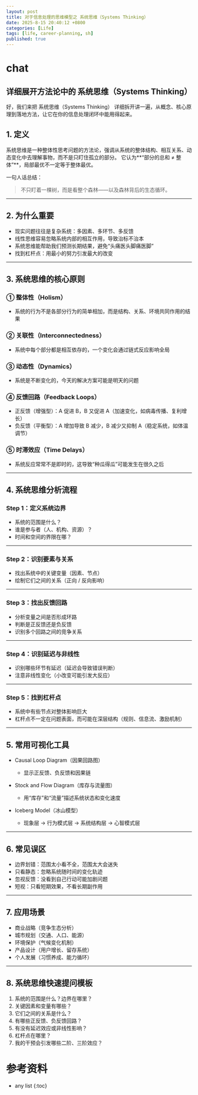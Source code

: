 ```yaml
---
layout: post
title: 对于信息处理的思维模型之 系统思维（Systems Thinking）
date: 2025-8-15 20:40:12 +0800
categories: [Life]
tags: [life, career-planning, sh]
published: true
---
```




# chat

## 详细展开方法论中的 系统思维（Systems Thinking）

好，我们来把 系统思维（Systems Thinking） 详细拆开讲一遍，从概念、核心原理到落地方法，让它在你的信息处理闭环中能用得起来。

## 1. 定义

系统思维是一种整体性思考问题的方法论，强调从系统的整体结构、相互关系、动态变化中去理解事物，而不是只盯住孤立的部分。
它认为\*\*“部分的总和 ≠ 整体”\*\*，局部最优不一定等于整体最优。

一句人话总结：

> 不只盯着一棵树，而是看整个森林——以及森林背后的生态循环。

---

## 2. 为什么重要

* 现实问题往往是复杂系统：多因素、多环节、多反馈
* 线性思维容易忽略系统内部的相互作用，导致治标不治本
* 系统思维能帮助我们预测长期结果，避免“头痛医头脚痛医脚”
* 找到杠杆点：用最小的努力引发最大的改变

---

## 3. 系统思维的核心原则

### ① 整体性（Holism）

* 系统的行为不是各部分行为的简单相加，而是结构、关系、环境共同作用的结果

### ② 关联性（Interconnectedness）

* 系统中每个部分都是相互依存的，一个变化会通过链式反应影响全局

### ③ 动态性（Dynamics）

* 系统是不断变化的，今天的解决方案可能是明天的问题

### ④ 反馈回路（Feedback Loops）

* 正反馈（增强型）：A 促进 B，B 又促进 A（加速变化，如病毒传播、复利增长）
* 负反馈（平衡型）：A 增加导致 B 减少，B 减少又抑制 A（稳定系统，如体温调节）

### ⑤ 时滞效应（Time Delays）

* 系统反应常常不是即时的，这导致“种瓜得瓜”可能发生在很久之后

---

## 4. 系统思维分析流程

### Step 1：定义系统边界

* 系统的范围是什么？
* 谁是参与者（人、机构、资源）？
* 时间和空间的界限在哪？

---

### Step 2：识别要素与关系

* 找出系统中的关键变量（因素、节点）
* 绘制它们之间的关系（正向 / 反向影响）

---

### Step 3：找出反馈回路

* 分析变量之间是否形成环路
* 判断是正反馈还是负反馈
* 识别多个回路之间的竞争关系

---

### Step 4：识别延迟与非线性

* 识别哪些环节有延迟（延迟会导致错误判断）
* 注意非线性变化（小改变可能引发大反应）

---

### Step 5：找到杠杆点

* 系统中有些节点对整体影响巨大
* 杠杆点不一定在问题表面，而可能在深层结构（规则、信息流、激励机制）

---

## 5. 常用可视化工具

* Causal Loop Diagram（因果回路图）

  * 显示正反馈、负反馈和因果链
* Stock and Flow Diagram（库存与流量图）

  * 用“库存”和“流量”描述系统状态和变化速度
* Iceberg Model（冰山模型）

  * 现象层 → 行为模式层 → 系统结构层 → 心智模式层

---

## 6. 常见误区

* 边界划错：范围太小看不全，范围太大会迷失
* 只看静态：忽略系统随时间的变化轨迹
* 忽视反馈：没看到自己行动可能加剧问题
* 短视：只看短期效果，不看长期副作用

---

## 7. 应用场景

* 商业战略（竞争生态分析）
* 城市规划（交通、人口、能源）
* 环境保护（气候变化机制）
* 产品设计（用户增长、留存系统）
* 个人发展（习惯养成、能力循环）

---

## 8. 系统思维快速提问模板

1. 系统的范围是什么？边界在哪里？
2. 关键因素和变量有哪些？
3. 它们之间的关系是什么？
4. 有哪些正反馈、负反馈回路？
5. 有没有延迟效应或非线性影响？
6. 杠杆点在哪里？
7. 我的干预会引发哪些二阶、三阶效应？


# 参考资料

* any list
{:toc}